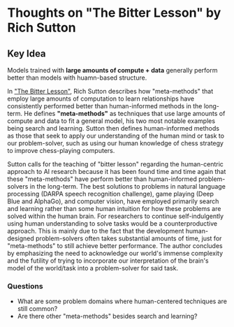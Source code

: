 # Thoughts on "The Bitter Lesson" by Rich Sutton

## Key Idea
Models trained with **large amounts of compute + data** generally perform better than models with huamn-based structure.

In ["The Bitter Lesson"](https://www.cs.utexas.edu/~eunsol/courses/data/bitter_lesson.pdf), Rich Sutton describes how "meta-methods" that employ large amounts of computation to learn relationships have consistently performed better than human-informed methods in the long-term. He defines **"meta-methods"** as techniques that use large amounts of compute and data to fit a general model, his two most notable examples being search and learning. Sutton then defines human-informed methods as those that seek to apply our understanding of the human mind or task to our problem-solver, such as using our human knowledge of chess strategy to improve chess-playing computers.

Sutton calls for the teaching of "bitter lesson" regarding the human-centric approach to AI research because it has been found time and time again that these "meta-methods" have perform better than human-informed problem-solvers in the long-term. The best solutions to problems in natural language processing (DARPA speech recognition challenge), game playing (Deep Blue and AlphaGo), and computer vision, have employed primarily search and learning rather than some human intuition for how these problems are solved within the human brain. For researchers to continue self-indulgently using human understanding to solve tasks would be a counterproductive approach. This is mainly due to the fact that the development human-designed problem-solvers often takes substantial amounts of time, just for "meta-methods" to still achieve better performance. The author concludes by emphasizing the need to acknowledge our world's immense complexity and the futility of trying to incorporate our interpretation of the brain's model of the world/task into a problem-solver for said task. 

### Questions
- What are some problem domains where human-centered techniques are still common? 
- Are there other "meta-methods" besides search and learning?